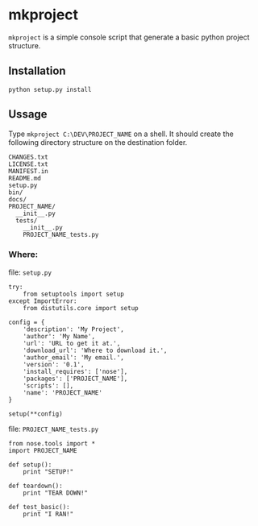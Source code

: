 mkproject
=========
`mkproject` is a simple console script that generate a basic python project structure.

Installation
------------

    python setup.py install

Ussage
------

Type `mkproject C:\DEV\PROJECT_NAME` on a shell. It should create the following directory structure on the destination folder.

    CHANGES.txt
    LICENSE.txt
    MANIFEST.in
    README.md
    setup.py
    bin/
    docs/
    PROJECT_NAME/
      __init__.py
      tests/
        __init__.py
        PROJECT_NAME_tests.py

### Where:

file: `setup.py`

    try:
        from setuptools import setup
    except ImportError:
        from distutils.core import setup

    config = {
        'description': 'My Project',
        'author': 'My Name',
        'url': 'URL to get it at.',
        'download_url': 'Where to download it.',
        'author_email': 'My email.',
        'version': '0.1',
        'install_requires': ['nose'],
        'packages': ['PROJECT_NAME'],
        'scripts': [],
        'name': 'PROJECT_NAME'
    }

    setup(**config)

file: `PROJECT_NAME_tests.py`

    from nose.tools import *
    import PROJECT_NAME

    def setup():
        print "SETUP!"

    def teardown():
        print "TEAR DOWN!"

    def test_basic():
        print "I RAN!"
